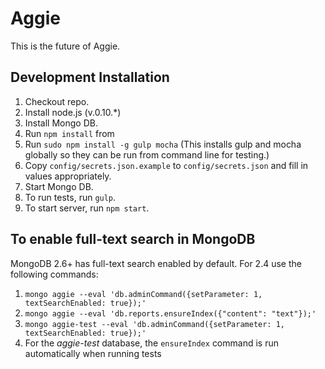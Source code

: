 # Aggie

This is the future of Aggie.

## Development Installation

1. Checkout repo.
1. Install node.js (v.0.10.*)
1. Install Mongo DB.
1. Run `npm install` from
1. Run `sudo npm install -g gulp mocha` (This installs gulp and mocha globally so they can be run from command line for testing.)
1. Copy `config/secrets.json.example` to `config/secrets.json` and fill in values appropriately.
1. Start Mongo DB.
1. To run tests, run `gulp`.
1. To start server, run `npm start`.

## To enable full-text search in MongoDB

MongoDB 2.6+ has full-text search enabled by default. For 2.4 use the following
commands:

1. `mongo aggie --eval 'db.adminCommand({setParameter: 1, textSearchEnabled: true});'`
1. `mongo aggie --eval 'db.reports.ensureIndex({"content": "text"});'`
1. `mongo aggie-test --eval 'db.adminCommand({setParameter: 1, textSearchEnabled: true});'`
1. For the _aggie-test_ database, the `ensureIndex` command is run automatically when running tests
